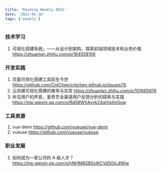 ```yaml
---
title: 'Reading Weekly 0031'
date: '2021-05-16'
tags: ['weekly']
---
```


### 技术学习

1. 可视化搭建系统」——从设计到架构，探索前端领域技术和业务价值 https://zhuanlan.zhihu.com/p/164558106

### 开发实践

1. 页面可视化搭建工具前生今世 https://github.com/CntChen/cntchen.github.io/issues/15
2. 云凤蝶可视化搭建的推导与实现 https://zhuanlan.zhihu.com/p/101665976
3. 听见用户的声音，爱奇艺全渠道用户反馈分析的探索与实践 https://mp.weixin.qq.com/s/RdS6WXAyvkZ4qlVsjlmSow

### 工具资源

1. vue-demi https://github.com/vueuse/vue-demi
2. vueuse https://github.com/vueuse/vueuse

### 职业发展

1. 如何成为一家公司的 A 级人才？ https://mp.weixin.qq.com/s/hNHM8GB5xIKCVd5GjLdWjw
